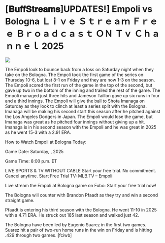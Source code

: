 # [𝐁𝐮𝐟𝐟𝐒𝐭𝐫𝐞𝐚𝐦𝐬]UPDATES!] Empoli vs Bologna Ｌｉｖｅ Ｓｔｒｅａｍ Ｆｒｅｅ Ｂｒｏａｄｃａｓｔ ＯＮ Ｔｖ Ｃｈａｎｎｅｌ  2025  
  
  
[![](https://i.imgur.com/qSNzIqt.png)](https://movie.rssnews.media/qwMdOQJK.php)  
  
The Empoli look to bounce back from a loss on Saturday night when they take on the Bologna. The Empoli took the first game of the series on Thursday 10-6, but lost 8-1 on Friday and they are now 1-3 on the season. The Empoli scored the first run of the game in the top of the second, but gave up two in the bottom of the inning and trailed the rest of the game. The Empoli managed just three hits and Jameson Taillon gave up six runs in four and a third innings. The Empoli will give the ball to Shota Imanaga on Saturday as they look to clinch at least a series split with the Bologna. Imanaga will be making his second start this season after he pitched against the Los Angeles Dodgers in Japan. The Empoli would lose the game, but Imanaga was great as he pitched four innings without giving up a hit. Imanaga is in his second season with the Empoli and he was great in 2025 as he went 15-3 with a 2.91 ERA.

How to Watch Empoli at Bologna Today:

Game Date: Saturday, , 2025

Game Time: 8:00 p.m. ET

LIVE SPORTS & TV WITHOUT CABLE
Start your free trial. No commitment. Cancel anytime.
Start Free Trial
TV: MLB.TV – Empoli

Live stream the Empoli at Bologna game on Fubo: Start your free trial now!

The Bologna will counter with Brandon Pfaadt as they try and win a second straight game.

Pfaadt is entering his third season with the Bologna. He went 11-10 in 2025 with a 4.71 ERA. He struck out 185 last season and walked just 42.

The Bologna have been led by Eugenio Suarez in the first two games. Suarez hit a pair of two-run home runs in the win on Friday and is hitting .429 through two games. [fciwb]